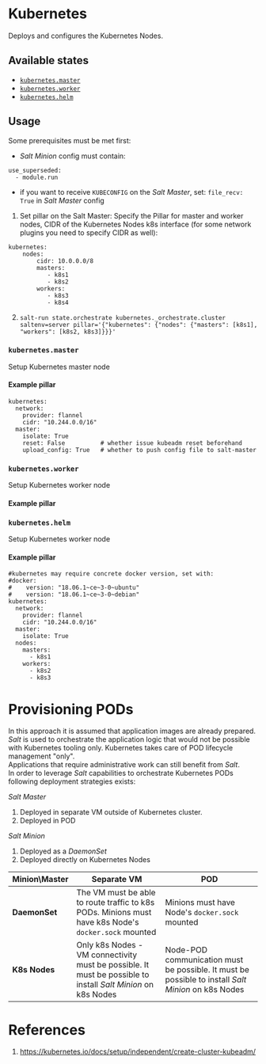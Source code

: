 # Kubernetes
Deploys and configures the Kubernetes Nodes.  

## Available states
 - [`kubernetes.master`](#kubernetesmaster)
 - [`kubernetes.worker`](#kubernetesworker)
 - [`kubernetes.helm`](#kuberneteshelm)

## Usage
Some prerequisites must be met first:
 - _Salt Minion_ config must contain:
```
use_superseded:
  - module.run
```
 - if you want to receive `KUBECONFIG` on the _Salt Master_, set: `file_recv: True` in _Salt Master_ config

1. Set pillar on the Salt Master:
Specify the Pillar for master and worker nodes, CIDR of the Kubernetes Nodes k8s interface (for some network plugins you need to specify CIDR as well):
```
kubernetes:
    nodes:
        cidr: 10.0.0.0/8
        masters:
           - k8s1
           - k8s2
        workers:
           - k8s3
           - k8s4
```
2. `salt-run state.orchestrate kubernetes._orchestrate.cluster saltenv=server pillar='{"kubernetes": {"nodes": {"masters": [k8s1], "workers": [k8s2, k8s3]}}}'`

### `kubernetes.master`
Setup Kubernetes master node

#### Example pillar
```
kubernetes:
  network:
    provider: flannel
    cidr: "10.244.0.0/16"
  master:
    isolate: True
    reset: False          # whether issue kubeadm reset beforehand 
    upload_config: True   # whether to push config file to salt-master
```

### `kubernetes.worker`
Setup Kubernetes worker node

#### Example pillar

### `kubernetes.helm`
Setup Kubernetes worker node

#### Example pillar
```
#kubernetes may require concrete docker version, set with:
#docker:
#    version: "18.06.1~ce~3-0~ubuntu"
#    version: "18.06.1~ce~3-0~debian"
kubernetes:
  network:
    provider: flannel
    cidr: "10.244.0.0/16"
  master:
    isolate: True
  nodes:
    masters:
      - k8s1
    workers:
      - k8s2
      - k8s3
```

# Provisioning PODs
In this approach it is assumed that application images are already prepared. _Salt_ is used to orchestrate the application logic that would not be possible with Kubernetes tooling only. 
Kubernetes takes care of POD lifecycle management "only".  
Applications that require administrative work can still benefit from _Salt_.  
In order to leverage _Salt_ capabilities to orchestrate Kubernetes PODs following deployment strategies exists:  

_Salt Master_
 1. Deployed in separate VM outside of Kubernetes cluster.  
 2. Deployed in POD

_Salt Minion_
 1. Deployed as a _DaemonSet_ 
 2. Deployed directly on Kubernetes Nodes
 
| Minion\Master | Separate VM | POD |
| - | - | - |
| **DaemonSet** | The VM must be able to route traffic to k8s PODs. Minions must have k8s Node's `docker.sock` mounted | Minions must have Node's `docker.sock` mounted |
| **K8s Nodes** | Only k8s Nodes - VM connectivity must be possible. It must be possible to install _Salt Minion_ on k8s Nodes | Node-POD communication must be possible. It must be possible to install _Salt Minion_ on k8s Nodes | 


# References
1. https://kubernetes.io/docs/setup/independent/create-cluster-kubeadm/
